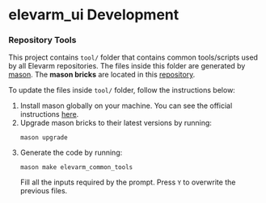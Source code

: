 # elevarm_ui Development

### Repository Tools

This project contains `tool/` folder that contains common tools/scripts used by all Elevarm repositories. The files inside this folder are generated by [mason](https://pub.dev/packages/mason). The **mason bricks** are located in this [repository](https://bitbucket.org/elevarm/elevarm_flutter_tools).

To update the files inside `tool/` folder, follow the instructions below:

1. Install mason globally on your machine. You can see the official instructions [here](https://docs.brickhub.dev/installing).
2. Upgrade mason bricks to their latest versions by running:
   ```
   mason upgrade
   ```
3. Generate the code by running:
   ```
   mason make elevarm_common_tools
   ```
   Fill all the inputs required by the prompt. Press `Y` to overwrite the previous files.